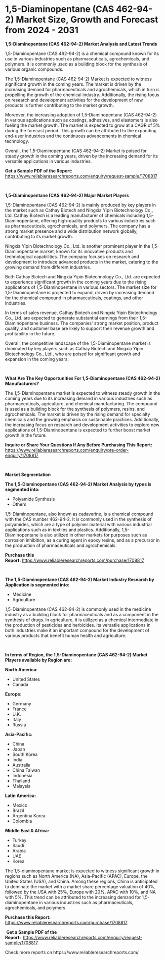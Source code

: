 <p><h1>1,5-Diaminopentane (CAS 462-94-2) Market Size, Growth and Forecast from 2024 - 2031</h1></p><p><strong>1,5-Diaminopentane (CAS 462-94-2) Market Analysis and Latest Trends</strong></p>
<p><p>1,5-Diaminopentane (CAS 462-94-2) is a chemical compound known for its use in various industries such as pharmaceuticals, agrochemicals, and polymers. It is commonly used as a building block for the synthesis of various organic compounds.</p><p>The 1,5-Diaminopentane (CAS 462-94-2) Market is expected to witness significant growth in the coming years. The market is driven by the increasing demand for pharmaceuticals and agrochemicals, which in turn is propelling the growth of the chemical industry. Additionally, the rising focus on research and development activities for the development of new products is further contributing to the market growth.</p><p>Moreover, the increasing adoption of 1,5-Diaminopentane (CAS 462-94-2) in various applications such as coatings, adhesives, and elastomers is also fueling the market growth. The market is expected to grow at a CAGR of 5% during the forecast period. This growth can be attributed to the expanding end-user industries and the continuous advancements in chemical technology.</p><p>Overall, the 1,5-Diaminopentane (CAS 462-94-2) Market is poised for steady growth in the coming years, driven by the increasing demand for its versatile applications in various industries.</p></p>
<p><strong>Get a Sample PDF of the Report:&nbsp;</strong> <a href="https://www.reliableresearchreports.com/enquiry/request-sample/1708817">https://www.reliableresearchreports.com/enquiry/request-sample/1708817</a></p>
<p>&nbsp;</p>
<p><strong>1,5-Diaminopentane (CAS 462-94-2) Major Market Players</strong></p>
<p><p>1,5-Diaminopentane (CAS 462-94-2) is mainly produced by key players in the market such as Cathay Biotech and Ningxia Yipin Biotechnology Co., Ltd. Cathay Biotech is a leading manufacturer of chemicals including 1,5-Diaminopentane, offering high-quality products to various industries such as pharmaceuticals, agrochemicals, and polymers. The company has a strong market presence and a wide distribution network globally, contributing to its market growth.</p><p>Ningxia Yipin Biotechnology Co., Ltd. is another prominent player in the 1,5-Diaminopentane market, known for its innovative products and technological capabilities. The company focuses on research and development to introduce advanced products in the market, catering to the growing demand from different industries.</p><p>Both Cathay Biotech and Ningxia Yipin Biotechnology Co., Ltd. are expected to experience significant growth in the coming years due to the rising applications of 1,5-Diaminopentane in various sectors. The market size for 1,5-Diaminopentane is projected to expand, driven by increasing demand for the chemical compound in pharmaceuticals, coatings, and other industries.</p><p>In terms of sales revenue, Cathay Biotech and Ningxia Yipin Biotechnology Co., Ltd. are expected to generate substantial earnings from their 1,5-Diaminopentane business. The companies' strong market position, product quality, and customer base are likely to support their revenue growth and profitability in the future.</p><p>Overall, the competitive landscape of the 1,5-Diaminopentane market is dominated by key players such as Cathay Biotech and Ningxia Yipin Biotechnology Co., Ltd., who are poised for significant growth and expansion in the coming years.</p></p>
<p>&nbsp;</p>
<p><strong>What Are The Key Opportunities For 1,5-Diaminopentane (CAS 462-94-2) Manufacturers?</strong></p>
<p><p>The 1,5-Diaminopentane market is expected to witness steady growth in the coming years due to its increasing demand in various industries such as pharmaceuticals, agriculture, and chemical manufacturing. The compound is used as a building block for the synthesis of polymers, resins, and agrochemicals. The market is driven by the rising demand for specialty chemicals and the growing emphasis on sustainable practices. Additionally, the increasing focus on research and development activities to explore new applications of 1,5-Diaminopentane is expected to further boost market growth in the future.</p></p>
<p><strong>Inquire or Share Your Questions If Any Before Purchasing This Report:</strong> <a href="https://www.reliableresearchreports.com/enquiry/pre-order-enquiry/1708817">https://www.reliableresearchreports.com/enquiry/pre-order-enquiry/1708817</a></p>
<p>&nbsp;</p>
<p><strong>Market Segmentation</strong></p>
<p><strong>The 1,5-Diaminopentane (CAS 462-94-2) Market Analysis by types is segmented into:</strong></p>
<p><ul><li>Polyamide Synthesis</li><li>Others</li></ul></p>
<p><p>1,5-Diaminopentane, also known as cadaverine, is a chemical compound with the CAS number 462-94-2. It is commonly used in the synthesis of polyamides, which are a type of polymer material with various industrial applications such as in textiles and plastics. Additionally, 1,5-Diaminopentane is also utilized in other markets for purposes such as corrosion inhibition, as a curing agent in epoxy resins, and as a precursor in the production of pharmaceuticals and agrochemicals.</p></p>
<p><strong>Purchase this Report:&nbsp;</strong><a href="https://www.reliableresearchreports.com/purchase/1708817">https://www.reliableresearchreports.com/purchase/1708817</a></p>
<p>&nbsp;</p>
<p><strong>The 1,5-Diaminopentane (CAS 462-94-2) Market Industry Research by Application is segmented into:</strong></p>
<p><ul><li>Medicine</li><li>Agriculture</li></ul></p>
<p><p>1,5-Diaminopentane (CAS 462-94-2) is commonly used in the medicine industry as a building block for pharmaceuticals and as a component in the synthesis of drugs. In agriculture, it is utilized as a chemical intermediate in the production of pesticides and herbicides. Its versatile applications in both industries make it an important compound for the development of various products that benefit human health and agriculture.</p></p>
<p>&nbsp;</p>
<p><strong>In terms of Region, the 1,5-Diaminopentane (CAS 462-94-2) Market Players available by Region are:</strong></p>
<p>
    <p> <strong> North America: </strong>
        <ul>
            <li>United States</li>
            <li>Canada</li>
        </ul>
        </p> 
    <p> <strong> Europe: </strong>
        <ul>
            <li>Germany</li>
            <li>France</li>
            <li>U.K.</li>
            <li>Italy</li>
            <li>Russia</li>
        </ul>
        </p> 
    <p> <strong> Asia-Pacific: </strong>
        <ul>
            <li>China</li>
            <li>Japan</li>
            <li>South Korea</li>
            <li>India</li>
            <li>Australia</li>
            <li>China Taiwan</li>
            <li>Indonesia</li>
            <li>Thailand</li>
            <li>Malaysia</li>
        </ul>
        </p> 
    <p> <strong> Latin America: </strong>
        <ul>
            <li>Mexico</li>
            <li>Brazil</li>
            <li>Argentina Korea</li>
            <li>Colombia</li>
        </ul>
        </p> 
    <p> <strong> Middle East & Africa: </strong>
        <ul>
            <li>Turkey</li>
            <li>Saudi</li>
            <li>Arabia</li>
            <li>UAE</li>
            <li>Korea</li>
        </ul>
    </p>
    </p>
<p><p>The 1,5-diaminopentane market is expected to witness significant growth in regions such as North America (NA), Asia-Pacific (APAC), Europe, the United States (USA), and China. Among these regions, China is anticipated to dominate the market with a market share percentage valuation of 40%, followed by the USA with 25%, Europe with 20%, APAC with 10%, and NA with 5%. This trend can be attributed to the increasing demand for 1,5-diaminopentane in various industries such as pharmaceuticals, agrochemicals, and polymers.</p></p>
<p><strong>Purchase this Report: </strong><a href="https://www.reliableresearchreports.com/purchase/1708817">https://www.reliableresearchreports.com/purchase/1708817</a></p>
<p>&nbsp;<strong>Get a Sample PDF of the Report:&nbsp;&nbsp;</strong><a href="https://www.reliableresearchreports.com/enquiry/request-sample/1708817">https://www.reliableresearchreports.com/enquiry/request-sample/1708817</a></p>
<p><strong></strong></p>
<p>Check more reports on https://www.reliableresearchreports.com/</p>